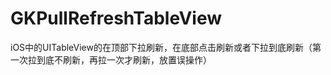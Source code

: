 GKPullRefreshTableView
======================

iOS中的UITableView的在顶部下拉刷新，在底部点击刷新或者下拉到底刷新（第一次拉到底不刷新，再拉一次才刷新，放置误操作）
